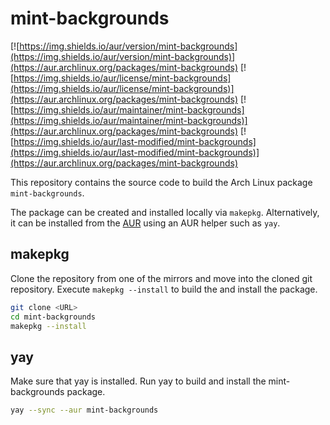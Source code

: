 # mint-backgrounds

[![https://img.shields.io/aur/version/mint-backgrounds](https://img.shields.io/aur/version/mint-backgrounds)](https://aur.archlinux.org/packages/mint-backgrounds)
[![https://img.shields.io/aur/license/mint-backgrounds](https://img.shields.io/aur/license/mint-backgrounds)](https://aur.archlinux.org/packages/mint-backgrounds)
[![https://img.shields.io/aur/maintainer/mint-backgrounds](https://img.shields.io/aur/maintainer/mint-backgrounds)](https://aur.archlinux.org/packages/mint-backgrounds)
[![https://img.shields.io/aur/last-modified/mint-backgrounds](https://img.shields.io/aur/last-modified/mint-backgrounds)](https://aur.archlinux.org/packages/mint-backgrounds)

This repository contains the source code to build the Arch Linux package
`mint-backgrounds`.

The package can be created and installed locally via `makepkg`. Alternatively,
it can be installed from the
[AUR](https://aur.archlinux.org/packages/mint-backgrounds) using an AUR helper
such as `yay`.

## makepkg

Clone the repository from one of the mirrors and move into the cloned git
repository. Execute `makepkg --install` to build the and install the package.

```bash
git clone <URL>
cd mint-backgrounds
makepkg --install
```

## yay

Make sure that yay is installed. Run yay to build and install the
mint-backgrounds package.

```bash
yay --sync --aur mint-backgrounds
```

